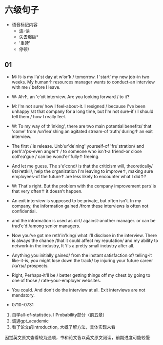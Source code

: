 # 六级句子

- 语音标记内容
  - 连-读
  - 失去爆破*
  - '重读'
  - 停顿/

## 01

- M: It-is my l'a'st day at w'or'k / tomorrow. I 'start' my new job-in two weeks. My human↑ resources manager wants to conduct-an interview with me / before I leave.
- W: Ah↑, an 'e'xit interview. Are you looking forward / to it?
- M: I'm not sure/ how I feel-about-it. I resigned / because I've been unhappy /at that company for a long time, but I'm not sure-if / I should tell them / how I really feel.
- W: To my way of th'inking', there are two main potential benefits/ that 'come' from /un'lea'shing an agitated stream-of truth/ during↑ an exit interview.

- The first / is release. Unb'ur'de'ning' yourself-of 'fru'stration/ and perh'a'ps-even anger↑ / to someone who isn't-a friend-or close coll'ea'gue / can be wond'er'fully↑ freeing.

- And let me guess. The s'e'cond/ is that the criticism will, theoretically/θɪəˈretɪkli/, help the organization I'm leaving to improve↑, making sure employees-of the future↑ are less likely to encounter what I did↑?

- W: That's right. But the problem with the company improvement part/ is that very often↑ it doesn't happen.
- An exit interview is supposed to be private, but often isn't. In my company, the information gained /from these interviews is often not confidential.
- and the information is used as dirt/ against-another manager. or can be trad'e'd /among senior managers.

- Now you've got me reth'in'king/ what I'll disclose in the interview. There is always the chance /that it could affect my reputation/ and my ability to network-in the industry, It 'i's a pretty small industry after all.
- Anything you initially gained/ from the instant satisfaction of/ telling-it like-it-is, you might lose down the track/ by injuring your future career /kəˈrɪə/ prospects.

- Right, Perhaps-it'll be / better getting things off my chest by going to one of those / rate-your-employer websites.
- You could. And don't do the interview at all. Exit interviews are not mandatory.

- 0710~0731

1. 自学all-of-statistics. Ⅰ Probability部分（前五章）
2. 调通gpt_academic
3. 看了论文的Introduction, 大概了解方法，具体实现未看

因觉英文原文查看较为通顺，书和论文皆以英文原文阅读，前期进度可能较慢
